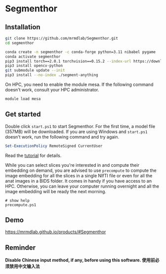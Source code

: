 # Segmenthor

## Installation
```sh
git clone https://github.com/mrmdlab/Segmenthor.git
cd segmenthor

conda create -n segmenthor -c conda-forge python=3.11 nibabel pygame
conda activate segmenthor
pip3 install torch==2.0.1 torchvision==0.15.2 --index-url https://download.pytorch.org/whl/cpu
pip3 install opencv-python
git submodule update --init
pip3 install --no-index ./segment-anything
```
On HPC, you need to enable the module mesa. If the following command doesn't work, consult your HPC administrator.
```sh
module load mesa
```

## Get started
Double click `start.ps1` to start Segmenthor. For the first time, a model file (357MB) will be downloaded. If you are using Windows and `start.ps1` doesn't work, run the following command and try again.
```powershell
Set-ExecutionPolicy RemoteSigned CurrentUser
```

Read the [tutorial](Tutorial.md) for details.

While you can select slices you're interested in and compute their embedding on demand, you are advised to use `precompute` to compute the image embedding for all the slices in a single NIfTI file or even for all the anat images in a BIDS folder. It comes in handy if you have access to an HPC. Otherwise, you can leave your computer running overnight and all the image embedding will be ready the next morning.
```
# show help
precompute.ps1
```

## Demo
https://mrmdlab.github.io/products/#Segmenthor

## Reminder
**Disable Chinese input method, if any, before using this software. 使用前必须禁用中文输入法**

